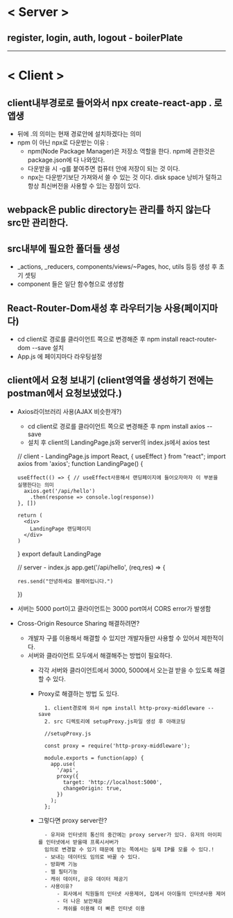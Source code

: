 # < Server >
## register, login, auth, logout - boilerPlate

***
 
# < Client >
## client내부경로로 들어와서 npx create-react-app . 로 앱생
* 뒤에 .의 의미는 현재 경로안에 설치하겠다는 의미
* npm 이 아닌 npx로 다운받는 이유 : 
    * npm(Node Package Manager)은 저장소 역할을 한다. npm에 관한것은 package.json에 다 나와있다.
    * 다운받을 시 -g를 붙여주면 컴퓨터 안에 저장이 되는 것 이다.
    * npx는 다운받기보단 가져와서 쓸 수 있는 것 이다. disk space 낭비가 덜하고 항상 최신버전을 사용할 수 있는 장점이 있다.

## webpack은 public directory는 관리를 하지 않는다 src만 관리한다.

## src내부에 필요한 폴더들 생성
* _actions, _reducers, components/views/~Pages, hoc, utils 등등 생성 후 초기 셋팅
* component 들은 일단 함수형으로 생성함

## React-Router-Dom새성 후 라우터기능 사용(페이지마다)
* cd client로 경로를 클라이언트 쪽으로 변경해준 후 npm install react-router-dom --save 설치
* App.js 에 페이지마다 라우팅설정

## client에서 요청 보내기 (client영역을 생성하기 전에는 postman에서 요청보냈었다.)
* Axios라이브러리 사용(AJAX 비슷한개?)
    * cd client로 경로를 클라이언트 쪽으로 변경해준 후 npm install axios -- save
    * 설치 후 client의 LandingPage.js와 server의 index.js에서 axios test
    
    
    // client - LandingPage.js
    import React, { useEffect } from "react";
    import axios from 'axios';
    function LandingPage() {
    
      useEffect(() => { // useEffect사용해서 랜딩페이지에 들어오자마자 이 부분을 실행한다는 의미
        axios.get('/api/hello')
          .then(response => console.log(response))
      }, [])
    
      return (
        <div>
          LandingPage 랜딩페이지
        </div>
      )
    }
    export default LandingPage
    
    // server - index.js
    app.get('/api/hello', (req,res) => {
    
      res.send("안녕하세요 블레어입니다.")
    })
* 서버는 5000 port이고 클라이언트는 3000 port여서 CORS error가 발생함
* Cross-Origin Resource Sharing 해결하려면?
    * 개발자 구를 이용해서 해결할 수 있지만 개발자들만 사용할 수 있어서 제한적이다.
    * 서버와 클라이언트 모두에서 해결해주는 방법이 필요하다.
        * 각각 서버와 클라이언트에서 3000, 5000에서 오는걸 받을 수 있도록 해결할 수 있다.
        * Proxy로 해결하는 방법 도 있다.
        
                1. client경로에 와서 npm install http-proxy-middleware --save 
                2. src 디렉토리에 setupProxy.js파일 생성 후 아래코딩
                
                //setupProxy.js
                
                const proxy = require('http-proxy-middleware');
                
                module.exports = function(app) {
                  app.use(
                    '/api',
                    proxy({
                      target: 'http://localhost:5000',
                      changeOrigin: true,
                    })
                  );
                };
        * 그렇다면 proxy server란? 
        
                - 유저와 인터넷의 통신의 중간에는 proxy server가 있다. 유저의 아이피를 인터넷에서 받을때 프록시서버가 
                임의로 변경할 수 있기 때문에 받는 쪽에서는 실제 IP를 모를 수 있다.!
                - 보내는 데이터도 임의로 바꿀 수 있다.
                - 방화벽 기능
                - 웹 필터기능
                - 캐쉬 데이터, 공유 데이터 제공기
                - 사용이유? 
                    - 회사에서 직원들의 인터넷 사용제어, 집에서 아이들의 인터넷사용 제어
                    - 더 나은 보안제공
                    - 캐쉬를 이용해 더 빠른 인터넷 이용
        